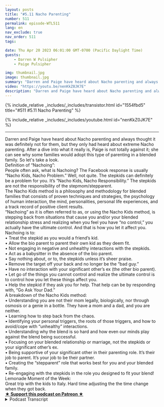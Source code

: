 ```yaml
---
layout: posts
title: "#5.11 Nacho Parenting"
number: 511
permalink: episode-WTL511
lang: en
nav_exclude: true
nav_order: 511
tags:

date: Thu Apr 20 2023 06:01:00 GMT-0700 (Pacific Daylight Time)
guests:
    - Darren W Pulsipher
    - Paige Pulsipher

img: thumbnail.jpg
image: thumbnail.jpg
summary: "Darren and Paige have heard about Nacho parenting and always thought it was definitely not for them, but they only had heard about extreme Nacho parenting. After a dive into what it really is, Paige is not totally against it; she can see why some families would adopt this type of parenting in a blended family. So let's take a look.Definition of “Nachoing”:People often ask, what is Nachoing? The Facebook response is usually “Nacho Kids, Nacho Problem.” Well, not quite. The stepkids can definitely be a problem for you. It’s “Nacho Kids, Nacho Responsibility.” The stepkids are not the responsibility of the stepmom/stepparent.The Nacho Kids method is a philosophy and methodology for blended families that consists of proven techniques and strategies, the psychology of human interaction, the mind, personalities, personal life experiences, and a track record of positive client results.“Nachoing” as it is often referred to as, or using the Nacho Kids method, is stepping back from situations that cause you and/or your blended relationship stress and realizing when you feel you have “no control,” you actually have the ultimate control. And that is how you let it affect you.Nachoing is to:• Treat the stepkid as you would a friend’s kid.• Allow the bio parent to parent their own kid as they deem fit.• Not engaging in negative and unhealthy interactions with the stepkids.• Act as a babysitter in the absence of the bio parent.• Say nothing about, or to, the stepkids unless it’s sheer praise.• Remove the target off your back and no longer be the “bad guy.”• Have no interaction with your significant other’s ex (the other bio parent).• Let go of the things you cannot control and realize the ultimate control is to control how you let these things affect you.• Help the stepkid if they ask you for help. That help can be by responding with, “Go Ask Your Dad.”A breakdown of the Nacho Kids method:• Understanding you are not their mom legally, biologically, nor through osmosis or a genie in a bottle. They have a mom and a dad, and you are neither.• Learning how to step back from the chaos.• Identifying your personal triggers, the roots of those triggers, and how to avoid/cope with “unhealthy” interactions.• Understanding why the blend is so hard and how even our minds play against the blend being successful.• Focusing on your blended relationship or marriage, not the stepkids or your significant other’s ex.• Being supportive of your significant other in their parenting role. It’s their job to parent. It’s your job to be their partner.• Creating the “stepparent” role that works best for you and your blended family.• Re-engaging with the stepkids in the role you designed to fit your blend!Lemonade Moment of the Week:Great trip with the kids to Italy. Hard time adjusting the the time change when they got back."
video: "https://youtu.be/nenKkZ0JK7E"
description: "Darren and Paige have heard about Nacho parenting and always thought it was definitely not for them, but they only had heard about extreme Nacho parenting. After a dive into what it really is, Paige is not totally against it; she can see why some families would adopt this type of parenting in a blended family. So let's take a look.Definition of “Nachoing”:People often ask, what is Nachoing? The Facebook response is usually “Nacho Kids, Nacho Problem.” Well, not quite. The stepkids can definitely be a problem for you. It’s “Nacho Kids, Nacho Responsibility.” The stepkids are not the responsibility of the stepmom/stepparent.The Nacho Kids method is a philosophy and methodology for blended families that consists of proven techniques and strategies, the psychology of human interaction, the mind, personalities, personal life experiences, and a track record of positive client results.“Nachoing” as it is often referred to as, or using the Nacho Kids method, is stepping back from situations that cause you and/or your blended relationship stress and realizing when you feel you have “no control,” you actually have the ultimate control. And that is how you let it affect you.Nachoing is to:• Treat the stepkid as you would a friend’s kid.• Allow the bio parent to parent their own kid as they deem fit.• Not engaging in negative and unhealthy interactions with the stepkids.• Act as a babysitter in the absence of the bio parent.• Say nothing about, or to, the stepkids unless it’s sheer praise.• Remove the target off your back and no longer be the “bad guy.”• Have no interaction with your significant other’s ex (the other bio parent).• Let go of the things you cannot control and realize the ultimate control is to control how you let these things affect you.• Help the stepkid if they ask you for help. That help can be by responding with, “Go Ask Your Dad.”A breakdown of the Nacho Kids method:• Understanding you are not their mom legally, biologically, nor through osmosis or a genie in a bottle. They have a mom and a dad, and you are neither.• Learning how to step back from the chaos.• Identifying your personal triggers, the roots of those triggers, and how to avoid/cope with “unhealthy” interactions.• Understanding why the blend is so hard and how even our minds play against the blend being successful.• Focusing on your blended relationship or marriage, not the stepkids or your significant other’s ex.• Being supportive of your significant other in their parenting role. It’s their job to parent. It’s your job to be their partner.• Creating the “stepparent” role that works best for you and your blended family.• Re-engaging with the stepkids in the role you designed to fit your blend!Lemonade Moment of the Week:Great trip with the kids to Italy. Hard time adjusting the the time change when they got back."
---
```


<div>
{% include_relative _includes/_includes/transistor.html id="1554fbd5" title="#511 #5.11 Nacho Parenting" %}

{% include_relative _includes/_includes/youtube.html id="nenKkZ0JK7E" %}
</div>

---

<html><head></head><body><div>Darren and Paige have heard about Nacho parenting and always thought it was definitely not for them, but they only had heard about extreme Nacho parenting. After a dive into what it really is, Paige is not totally against it; she can see why some families would adopt this type of parenting in a blended family. So let's take a look.</div><div>Definition of “Nachoing”:<br>People often ask, what is Nachoing? The Facebook response is usually “Nacho Kids, Nacho Problem.” Well, not quite. The stepkids can definitely be a problem for you. It’s “Nacho Kids, Nacho Responsibility.” The stepkids are not the responsibility of the stepmom/stepparent.<br>The Nacho Kids method is a philosophy and methodology for blended families that consists of proven techniques and strategies, the psychology of human interaction, the mind, personalities, personal life experiences, and a track record of positive client results.<br>“Nachoing” as it is often referred to as, or using the Nacho Kids method, is stepping back from situations that cause you and/or your blended relationship stress and realizing when you feel you have “no control,” you actually have the ultimate control. And that is how you let it affect you.</div><div>Nachoing is to:<br>• Treat the stepkid as you would a friend’s kid.<br>• Allow the bio parent to parent their own kid as they deem fit.<br>• Not engaging in negative and unhealthy interactions with the stepkids.<br>• Act as a babysitter in the absence of the bio parent.<br>• Say nothing about, or to, the stepkids unless it’s sheer praise.<br>• Remove the target off your back and no longer be the “bad guy.”<br>• Have no interaction with your significant other’s ex (the other bio parent).<br>• Let go of the things you cannot control and realize the ultimate control is to control how you let these things affect you.<br>• Help the stepkid if they ask you for help. That help can be by responding with, “Go Ask Your Dad.”</div><div>A breakdown of the Nacho Kids method:<br>• Understanding you are not their mom legally, biologically, nor through osmosis or a genie in a bottle. They have a mom and a dad, and you are neither.<br>• Learning how to step back from the chaos.<br>• Identifying your personal triggers, the roots of those triggers, and how to avoid/cope with “unhealthy” interactions.<br>• Understanding why the blend is so hard and how even our minds play against the blend being successful.<br>• Focusing on your blended relationship or marriage, not the stepkids or your significant other’s ex.<br>• Being supportive of your significant other in their parenting role. It’s their job to parent. It’s your job to be their partner.<br>• Creating the “stepparent” role that works best for you and your blended family.<br>• Re-engaging with the stepkids in the role you designed to fit your blend!</div><div>Lemonade Moment of the Week:</div><div>Great trip with the kids to Italy. Hard time adjusting the the time change when they got back.</div>
<strong>
  <a href="https://www.patreon.com/wheresthelemonade" target="_donate" rel="payment" title="★ Support this podcast on Patreon ★">★ Support this podcast on Patreon ★</a>
</strong></body></html>

<details>
<summary> Podcast Transcript </summary>

<p></p>

</details>
